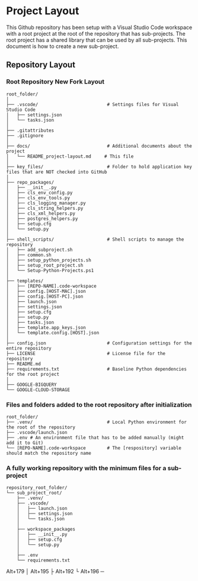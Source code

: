 # Project Layout

This Github repository has been setup with a Visual Studio Code workspace with a root project at the root of the repository that has sub-projects. The root project has a shared library that can be used by all sub-projects. This document is how to create a new sub-project.

## Repository Layout

### Root Repository New Fork Layout

```
root_folder/
│
├── .vscode/                          # Settings files for Visual Studio Code
│   ├── settings.json
│   └── tasks.json
│
├── .gitattributes
├── .gitignore
│
├── docs/                             # Additional documents about the project
│   └── README_project-layout.md     # This file
│
├── key_files/                        # Folder to hold application key files that are NOT checked into GitHub
│
├── repo_packages/
│   ├── __init__.py
│   ├── cls_env_config.py
│   ├── cls_env_tools.py
│   ├── cls_logging_manager.py
│   ├── cls_string_helpers.py
│   ├── cls_xml_helpers.py
│   ├── postgres_helpers.py
│   ├── setup.cfg
│   └── setup.py
│
├── shell_scripts/                    # Shell scripts to manage the repository
│   ├── add_subproject.sh
│   ├── common.sh
│   ├── setup_python_projects.sh
│   ├── setup_root_project.sh
│   └── Setup-Python-Projects.ps1
│
├── templates/
│   ├── [REPO-NAME].code-workspace
│   ├── config.[HOST-MAC].json
│   ├── config.[HOST-PC].json
│   ├── launch.json
│   ├── settings.json
│   ├── setup.cfg
│   ├── setup.py
│   ├── tasks.json
│   ├── template.app_keys.json
│   └── template.config.[HOST].json
│
├── config.json                       # Configuration settings for the entire repository
├── LICENSE                           # License file for the repository
├── README.md
├── requirements.txt                  # Baseline Python dependencies for the root project
│
├── GOOGLE-BIGQUERY
└── GOOGLE-CLOUD-STORAGE
```

### Files and folders added to the root repository after initialization

```
root_folder/
├── .venv/                            # Local Python environment for the root of the repository
├── .vscode/launch.json
├── .env # An environment file that has to be added manually (might add it to Git)
└── [REPO-NAME].code-workspace        # The [respository] variable should match the repository name
 ```

### A fully working repository with the minimum files for a sub-project

```
repository_root_folder/
└── sub_project_root/
    ├── .venv/
    ├── .vscode/
    │   ├── launch.json
    │   ├── settings.json
    │   └── tasks.json
    │
    ├── workspace_packages
    │   ├── __init__.py
    │   ├── setup.cfg
    │   └── setup.py
    │
    ├── .env
    └── requirements.txt
```

Alt+179 │
Alt+195 ├
Alt+192 └
Alt+196 ─